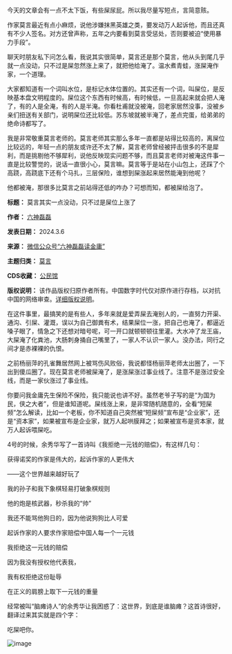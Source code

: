 今天的文章会有一点不太下饭，有些屎尿屁。所以我尽量写短点，言简意赅。


作家莫言最近有点小麻烦，说他涉嫌抹黑英雄之类，要发动万人起诉他，而且还真有不少人签名。对方还曾声称，五年之内要看到莫言受惩处，否则要被迫“使用暴力手段”。


聊天时朋友私下问怎么看，我说其实很简单，莫言还是那个莫言，他从头到尾几乎就一点没动，只不过是屎忽然涨上来了，就把他给淹了。温水煮青蛙，涨屎淹作家，一个道理。


大家都知道有一个词叫水位，是标记水体位置的。其实还有一个词，叫屎位，是反映基本盘文明程度的。屎位这个东西有时候高，有时候低，一旦高起来就会把人淹了，有的人是全淹，有的人是半淹。你看杜甫就没被淹，回老家居然没事，没被乡亲们扭送有关部门，说明屎位还比较低。苏东坡就被半淹了，差点完蛋，给弟弟的绝命诗都写了。


我是非常敬重莫言老师的。莫言老师其实那么多年一直都是站得比较高的，离屎位比较远的，年轻一点的朋友或许还不太了解，莫言老师曾经被抨击很多的不是犀利，而是挑剔他不够犀利，说他反映现实问题不够，而且莫言老师对被淹这件事一直是比较警觉的，说话一直很小心，莫言嘛。莫言等于是站在小山包上，还踩了个高跷，高跷底下还有个马扎，三层保险，谁想到屎涨起来居然能淹到他呢？


他都被淹，那很多比莫言之前站得还低的咋办？可想而知，都被屎给泡了。




**标题：** 莫言其实一点没动，只不过是屎位上涨了  

**作者：** [六神磊磊](https://chinadigitaltimes.net/space/六神磊磊读金庸)  

**发表日期：** 2024.3.6  

**来源：** [微信公众号“六神磊磊读金庸”](https://web.archive.org/web/https://mp.weixin.qq.com/s/1yFkFp5-nMzjdC1kxh2HFw)  

**主题归类：** [莫言](https://chinadigitaltimes.net/space/莫言)  

**CDS收藏：** [公民馆](https://chinadigitaltimes.net/space/%E5%85%AC%E6%B0%91%E9%A6%86)  

**版权说明：** 该作品版权归原作者所有。中国数字时代仅对原作进行存档，以对抗中国的网络审查。[详细版权说明](https://chinadigitaltimes.net/chinese/copyright)。


在这件事里，最搞笑的是有些人，多年来就是爱弄屎去淹别人的，一直努力开渠、通沟、引屎、灌溉，误以为自己御粪有术，结果屎位一涨，把自己也淹了，都逼近嗓子眼了，情急之下还想对暗号呢，可一开口就顿顿顿往里灌。大水冲了龙王庙，大屎淹了化粪池，大肠刺身捅自己嘴里了，一家人不认识一家人。没办法，同行之间才是赤裸裸的仇恨。


之前杨丽萍的孔雀舞居然网上被骂伤风败俗，我说都怪杨丽萍老师太出圈了，一下出到傻瓜圈了。现在莫言老师被屎淹了，是涨屎涨过事业线了。注意不是涨过安全线，而是一家伙涨过了事业线。


你要问我金庸先生保险不保险，我只能说也讲不好。虽然老爷子写的是“为国为民，侠之大者”，但是谁知道呢。屎线涨上来，是非常随机随意的，全看“短屎频”怎么解读，比如一个老板，你不知道自己突然被“短屎频”宣布是“企业家”，还是“资本家”，如果被宣布是企业家，就万人起哄膜拜之；如果被宣布是资本家，就万人起诉喂屎吃。


4号的时候，余秀华写了一首诗叫《我拒绝一元钱的赔偿》，有这样几句：


获得诺奖的作家是伟大的，起诉作家的人更伟大


——这个世界越来越好玩了


我的孙子和我下象棋轻易打破象棋规则


他的炮是核武器，秒杀我的“帅”


我还不能骂他狗日的，因为他说狗狗比人可爱


起诉作家的人要求作家赔偿中国人每一个一元钱


我拒绝这一元钱的赔偿


因为我没有授权他代表我，


我有权拒绝这份耻辱


在正义的肩膀上取下一元钱的重量


经常被叫“脑瘫诗人”的余秀华让我困惑了：这世界，到底是谁脑瘫？这首诗很好，翻译过来其实就是四个字：


吃屎吧你。


![image](https://chinadigitaltimes.net/chinese/files/2024/03/post-705667-65e8549166a90.)


